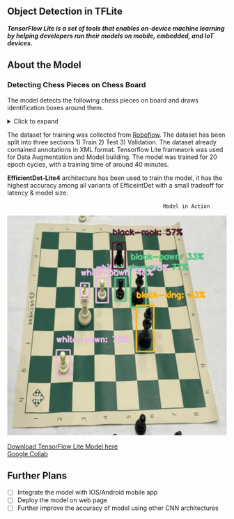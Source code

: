 ## Object Detection in TFLite
_***TensorFlow Lite is a set of tools that enables on-device machine learning by helping developers run their models on mobile, embedded, and IoT devices.***_

## About the Model
### Detecting Chess Pieces on Chess Board
The model detects the following chess pieces on board and draws identification boxes around them.

<details><summary>Click to expand</summary>

* _Black-Bishop_
* _Black-King_
* _Black-Knight_
* _Black-Pawn_
* _Black-Queen_
* _Black-Rook_
* _White-Bishop_
* _White-King_
* _White-Knight_
* _White-Pawn_
* _White-Queen_
* _White-Rook_

</details>

The dataset for training was collected from [Roboflow](https://public.roboflow.com/object-detection/chess-full/24). The dataset has been split into three sections 1) Train 2) Test 3) Validation. The dataset already contained annotations in XML format. Tensorflow Lite framework was used for Data Augmentation and Model building. The model was trained for 20 epoch cycles, with a training time of around 40 minutes.

**EfficientDet-Lite4** architecture has been used to train the model, it has the highest accuracy among all variants of EfficeintDet with a small tradeoff for latency & model size.


                                                      Model in Action
<!-- ![white_knight](src/knight.png) -->
![chess-1](src/chess-1.jpg)

[Download TensorFlow Lite Model here](https://drive.google.com/file/d/1QcmJwUgNz1ZaWoF9EjES3OzDRK-0ks_F/view?usp=sharing)
<br>
[Google Collab](https://colab.research.google.com/drive/1s63yBOXuNJ4GjNYIqAgLYF2xnKDAYw_i?usp=sharing)

## Further Plans
- [ ] Integrate the model with IOS/Android mobile app
- [ ] Deploy the model on web page
- [ ] Further improve the accuracy of model using other CNN architectures
